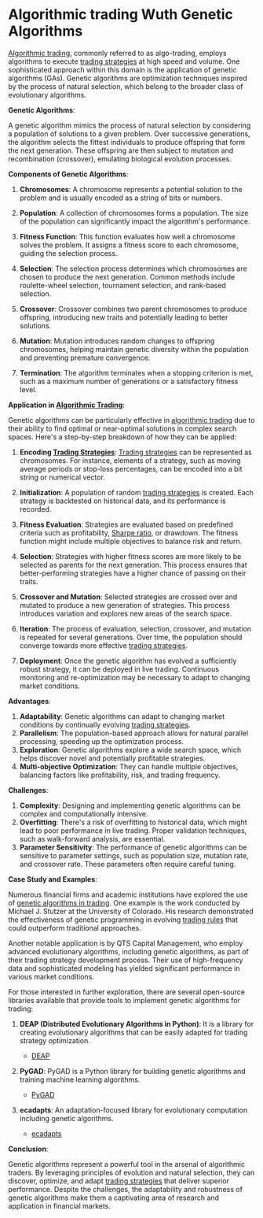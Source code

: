 # Algorithmic trading Wuth Genetic Algorithms

[Algorithmic trading](../a/algorithmic_trading.md), commonly referred to as algo-trading, employs algorithms to execute [trading strategies](../t/trading_strategies.md) at high speed and volume. One sophisticated approach within this domain is the application of genetic algorithms (GAs). Genetic algorithms are optimization techniques inspired by the process of natural selection, which belong to the broader class of evolutionary algorithms. 

**Genetic Algorithms**:

A genetic algorithm mimics the process of natural selection by considering a population of solutions to a given problem. Over successive generations, the algorithm selects the fittest individuals to produce offspring that form the next generation. These offspring are then subject to mutation and recombination (crossover), emulating biological evolution processes.

**Components of Genetic Algorithms**:

1. **Chromosomes**: A chromosome represents a potential solution to the problem and is usually encoded as a string of bits or numbers.

2. **Population**: A collection of chromosomes forms a population. The size of the population can significantly impact the algorithm's performance.

3. **Fitness Function**: This function evaluates how well a chromosome solves the problem. It assigns a fitness score to each chromosome, guiding the selection process.

4. **Selection**: The selection process determines which chromosomes are chosen to produce the next generation. Common methods include roulette-wheel selection, tournament selection, and rank-based selection.

5. **Crossover**: Crossover combines two parent chromosomes to produce offspring, introducing new traits and potentially leading to better solutions.

6. **Mutation**: Mutation introduces random changes to offspring chromosomes, helping maintain genetic diversity within the population and preventing premature convergence.

7. **Termination**: The algorithm terminates when a stopping criterion is met, such as a maximum number of generations or a satisfactory fitness level.

**Application in [Algorithmic Trading](../a/algorithmic_trading.md)**:

Genetic algorithms can be particularly effective in [algorithmic trading](../a/algorithmic_trading.md) due to their ability to find optimal or near-optimal solutions in complex search spaces. Here's a step-by-step breakdown of how they can be applied:

1. **Encoding [Trading Strategies](../t/trading_strategies.md)**: [Trading strategies](../t/trading_strategies.md) can be represented as chromosomes. For instance, elements of a strategy, such as moving average periods or stop-loss percentages, can be encoded into a bit string or numerical vector.

2. **Initialization**: A population of random [trading strategies](../t/trading_strategies.md) is created. Each strategy is backtested on historical data, and its performance is recorded.

3. **Fitness Evaluation**: Strategies are evaluated based on predefined criteria such as profitability, [Sharpe ratio](../s/sharpe_ratio.md), or drawdown. The fitness function might include multiple objectives to balance risk and return.

4. **Selection**: Strategies with higher fitness scores are more likely to be selected as parents for the next generation. This process ensures that better-performing strategies have a higher chance of passing on their traits.

5. **Crossover and Mutation**: Selected strategies are crossed over and mutated to produce a new generation of strategies. This process introduces variation and explores new areas of the search space.

6. **Iteration**: The process of evaluation, selection, crossover, and mutation is repeated for several generations. Over time, the population should converge towards more effective [trading strategies](../t/trading_strategies.md).

7. **Deployment**: Once the genetic algorithm has evolved a sufficiently robust strategy, it can be deployed in live trading. Continuous monitoring and re-optimization may be necessary to adapt to changing market conditions.

**Advantages**:

1. **Adaptability**: Genetic algorithms can adapt to changing market conditions by continually evolving [trading strategies](../t/trading_strategies.md).
2. **Parallelism**: The population-based approach allows for natural parallel processing, speeding up the optimization process.
3. **Exploration**: Genetic algorithms explore a wide search space, which helps discover novel and potentially profitable strategies.
4. **Multi-objective Optimization**: They can handle multiple objectives, balancing factors like profitability, risk, and trading frequency.

**Challenges**:

1. **Complexity**: Designing and implementing genetic algorithms can be complex and computationally intensive.
2. **Overfitting**: There's a risk of overfitting to historical data, which might lead to poor performance in live trading. Proper validation techniques, such as walk-forward analysis, are essential.
3. **Parameter Sensitivity**: The performance of genetic algorithms can be sensitive to parameter settings, such as population size, mutation rate, and crossover rate. These parameters often require careful tuning.

**Case Study and Examples**:

Numerous financial firms and academic institutions have explored the use of [genetic algorithms in trading](../g/genetic_algorithms_in_trading.md). One example is the work conducted by Michael J. Stutzer at the University of Colorado. His research demonstrated the effectiveness of genetic programming in evolving [trading rules](../t/trading_rules.md) that could outperform traditional approaches.

Another notable application is by QTS Capital Management, who employ advanced evolutionary algorithms, including genetic algorithms, as part of their trading strategy development process. Their use of high-frequency data and sophisticated modeling has yielded significant performance in various market conditions.

For those interested in further exploration, there are several open-source libraries available that provide tools to implement genetic algorithms for trading:

1. **DEAP (Distributed Evolutionary Algorithms in Python)**: It is a library for creating evolutionary algorithms that can be easily adapted for trading strategy optimization.
   - [DEAP](https://deap.readthedocs.io/)

2. **PyGAD**: PyGAD is a Python library for building genetic algorithms and training machine learning algorithms.
   - [PyGAD](https://pygad.readthedocs.io/en/latest/)

3. **ecadapts**: An adaptation-focused library for evolutionary computation including genetic algorithms.
   - [ecadapts](https://ecadapts.github.io/ecadapts/)

**Conclusion**:

Genetic algorithms represent a powerful tool in the arsenal of algorithmic traders. By leveraging principles of evolution and natural selection, they can discover, optimize, and adapt [trading strategies](../t/trading_strategies.md) that deliver superior performance. Despite the challenges, the adaptability and robustness of genetic algorithms make them a captivating area of research and application in financial markets.